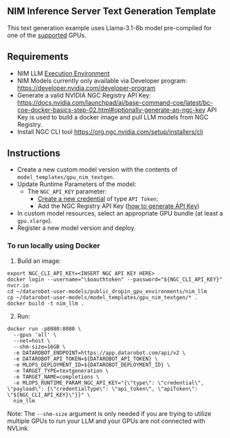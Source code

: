 ## NIM Inference Server Text Generation Template

This text generation example uses Llama-3.1-8b model pre-compiled for one of the [supported](https://docs.nvidia.com/nim/large-language-models/latest/support-matrix.html#llama-3-1-8b-instruct) GPUs.

## Requirements
- NIM LLM [Execution Environment](../../public_dropin_gpu_environments/nim_llm/)
- NIM Models currently only available via Developer program:
https://developer.nvidia.com/developer-program
- Generate a valid NVIDIA NGC Registry API Key:
https://docs.nvidia.com/launchpad/ai/base-command-coe/latest/bc-coe-docker-basics-step-02.html#optionally-generate-an-ngc-key
API Key is used to build a docker image and pull LLM models from NGC Registry.
- Install NGC CLI tool https://org.ngc.nvidia.com/setup/installers/cli

## Instructions

- Create a new custom model version with the contents of `model_templates/gpu_nim_textgen`.
- Update Runtime Parameters of the model:
  - The `NGC_API_KEY` parameter:
    - [Create a new credential](https://docs.datarobot.com/en/docs/data/connect-data/stored-creds.html#credentials-management) of type `API Token`:
    - Add the NGC Registry API Key ([how to generate API Key](https://docs.nvidia.com/launchpad/ai/base-command-coe/latest/bc-coe-docker-basics-step-02.html#optionally-generate-an-ngc-key))
- In custom model resources, select an appropriate GPU bundle (at least a `gpu.xlarge`).
- Register a new model version and deploy.

### To run locally using Docker

1. Build an image:
```shell
export NGC_CLI_API_KEY=<INSERT NGC API KEY HERE>
docker login --username="\$oauthtoken" --password="${NGC_CLI_API_KEY}" nvcr.io
cd ~/datarobot-user-models/public_dropin_gpu_environments/nim_llm
cp ~/datarobot-user-models/model_templates/gpu_nim_textgen/* .
docker build -t nim_llm .
```

2. Run:
```shell
docker run -p8080:8080 \
  --gpus 'all' \
  --net=host \
  --shm-size=16GB \
  -e DATAROBOT_ENDPOINT=https://app.datarobot.com/api/v2 \
  -e DATAROBOT_API_TOKEN=${DATAROBOT_API_TOKEN} \
  -e MLOPS_DEPLOYMENT_ID=${DATAROBOT_DEPLOYMENT_ID} \
  -e TARGET_TYPE=textgeneration \
  -e TARGET_NAME=completions \
  -e MLOPS_RUNTIME_PARAM_NGC_API_KEY="{\"type\": \"credential\", \"payload\": {\"credentialType\": \"api_token\", \"apiToken\": \"${NGC_CLI_API_KEY}\"}}" \
  nim_llm
```

Note: The `--shm-size` argument is only needed if you are trying to utilize multiple GPUs to run your LLM and your GPUs are not connected with NVLink.
